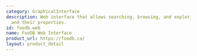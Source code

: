 ```yaml
---
category: GraphicalInterface
description: Web interface that allows searching, browsing, and exploring food compounds
  and their properties.
id: foodb.web
name: FooDB Web Interface
product_url: https://foodb.ca/
layout: product_detail
---
```

